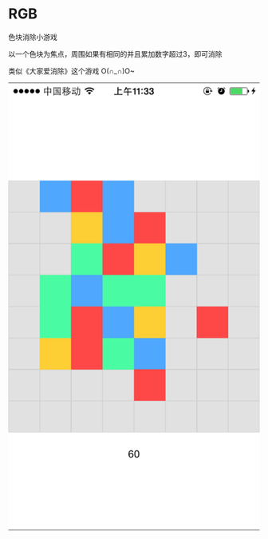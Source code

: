 # RGB
色块消除小游戏

以一个色块为焦点，周围如果有相同的并且累加数字超过3，即可消除

类似《大家爱消除》这个游戏 O(∩_∩)O~

![image](https://github.com/Pole-he/RGB/blob/master/IMG_0769.PNG)
